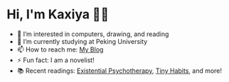 # Hi, I'm Kaxiya 👋🏻
- 👀 I’m interested in computers, drawing, and reading
- 🌱 I’m currently studying at Peking University
- 📫 How to reach me: [My Blog](https://kaxiya1021.github.io/)
- ⚡ Fun fact: I am a novelist!
- 📚 Recent readings: [Existential Psychotherapy](https://book.douban.com/subject/26304954/), [Tiny Habits](https://book.douban.com/subject/35594496/), and more!
